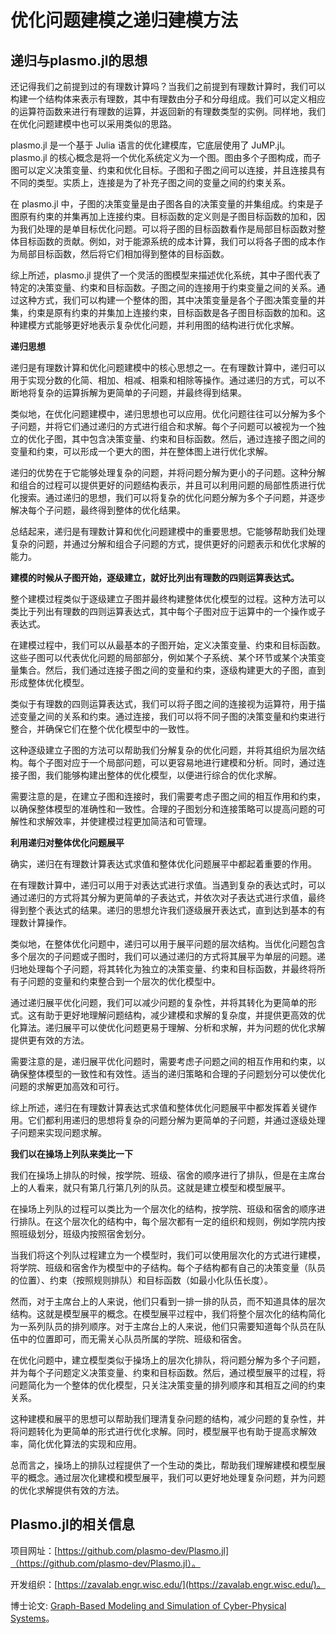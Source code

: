 # 优化问题建模之递归建模方法
## 递归与plasmo.jl的思想

还记得我们之前提到过的有理数计算吗？当我们之前提到有理数计算时，我们可以构建一个结构体来表示有理数，其中有理数由分子和分母组成。我们可以定义相应的运算符函数来进行有理数的运算，并返回新的有理数类型的实例。同样地，我们在优化问题建模中也可以采用类似的思路。

plasmo.jl 是一个基于 Julia 语言的优化建模库，它底层使用了 JuMP.jl。plasmo.jl 的核心概念是将一个优化系统定义为一个图。图由多个子图构成，而子图可以定义决策变量、约束和优化目标。子图和子图之间可以连接，并且连接具有不同的类型。实质上，连接是为了补充子图之间的变量之间的约束关系。

在 plasmo.jl 中，子图的决策变量是由子图各自的决策变量的并集组成。约束是子图原有约束的并集再加上连接约束。目标函数的定义则是子图目标函数的加和，因为我们处理的是单目标优化问题。可以将子图的目标函数看作是局部目标函数对整体目标函数的贡献。例如，对于能源系统的成本计算，我们可以将各子图的成本作为局部目标函数，然后将它们相加得到整体的目标函数。

综上所述，plasmo.jl 提供了一个灵活的图模型来描述优化系统，其中子图代表了特定的决策变量、约束和目标函数。子图之间的连接用于约束变量之间的关系。通过这种方式，我们可以构建一个整体的图，其中决策变量是各个子图决策变量的并集，约束是原有约束的并集加上连接约束，目标函数是各子图目标函数的加和。这种建模方式能够更好地表示复杂优化问题，并利用图的结构进行优化求解。

**递归思想**

递归是有理数计算和优化问题建模中的核心思想之一。在有理数计算中，递归可以用于实现分数的化简、相加、相减、相乘和相除等操作。通过递归的方式，可以不断地将复杂的运算拆解为更简单的子问题，并最终得到结果。

类似地，在优化问题建模中，递归思想也可以应用。优化问题往往可以分解为多个子问题，并将它们通过递归的方式进行组合和求解。每个子问题可以被视为一个独立的优化子图，其中包含决策变量、约束和目标函数。然后，通过连接子图之间的变量和约束，可以形成一个更大的图，并在整体图上进行优化求解。

递归的优势在于它能够处理复杂的问题，并将问题分解为更小的子问题。这种分解和组合的过程可以提供更好的问题结构表示，并且可以利用问题的局部性质进行优化搜索。通过递归的思想，我们可以将复杂的优化问题分解为多个子问题，并逐步解决每个子问题，最终得到整体的优化结果。

总结起来，递归是有理数计算和优化问题建模中的重要思想。它能够帮助我们处理复杂的问题，并通过分解和组合子问题的方式，提供更好的问题表示和优化求解的能力。

**建模的时候从子图开始，逐级建立，就好比列出有理数的四则运算表达式。**

整个建模过程类似于逐级建立子图并最终构建整体优化模型的过程。这种方法可以类比于列出有理数的四则运算表达式，其中每个子图对应于运算中的一个操作或子表达式。

在建模过程中，我们可以从最基本的子图开始，定义决策变量、约束和目标函数。这些子图可以代表优化问题的局部部分，例如某个子系统、某个环节或某个决策变量集合。然后，我们通过连接子图之间的变量和约束，逐级构建更大的子图，直到形成整体优化模型。

类似于有理数的四则运算表达式，我们可以将子图之间的连接视为运算符，用于描述变量之间的关系和约束。通过连接，我们可以将不同子图的决策变量和约束进行整合，并确保它们在整个优化模型中的一致性。

这种逐级建立子图的方法可以帮助我们分解复杂的优化问题，并将其组织为层次结构。每个子图对应于一个局部问题，可以更容易地进行建模和分析。同时，通过连接子图，我们能够构建出整体的优化模型，以便进行综合的优化求解。

需要注意的是，在建立子图和连接时，我们需要考虑子图之间的相互作用和约束，以确保整体模型的准确性和一致性。合理的子图划分和连接策略可以提高问题的可解性和求解效率，并使建模过程更加简洁和可管理。

**利用递归对整体优化问题展平**

确实，递归在有理数计算表达式求值和整体优化问题展平中都起着重要的作用。

在有理数计算中，递归可以用于对表达式进行求值。当遇到复杂的表达式时，可以通过递归的方式将其分解为更简单的子表达式，并依次对子表达式进行求值，最终得到整个表达式的结果。递归的思想允许我们逐级展开表达式，直到达到基本的有理数计算操作。

类似地，在整体优化问题中，递归可以用于展平问题的层次结构。当优化问题包含多个层次的子问题或子图时，我们可以通过递归的方式将其展平为单层的问题。递归地处理每个子问题，将其转化为独立的决策变量、约束和目标函数，并最终将所有子问题的变量和约束整合到一个层次的优化模型中。

通过递归展平优化问题，我们可以减少问题的复杂性，并将其转化为更简单的形式。这有助于更好地理解问题结构，减少建模和求解的复杂度，并提供更高效的优化算法。递归展平可以使优化问题更易于理解、分析和求解，并为问题的优化求解提供更有效的方法。

需要注意的是，递归展平优化问题时，需要考虑子问题之间的相互作用和约束，以确保整体模型的一致性和有效性。适当的递归策略和合理的子问题划分可以使优化问题的求解更加高效和可行。

综上所述，递归在有理数计算表达式求值和整体优化问题展平中都发挥着关键作用。它们都利用递归的思想将复杂的问题分解为更简单的子问题，并通过逐级处理子问题来实现问题求解。

**我们以在操场上列队来类比一下**


我们在操场上排队的时候，按学院、班级、宿舍的顺序进行了排队，但是在主席台上的人看来，就只有第几行第几列的队员。这就是建立模型和模型展平。

在操场上列队的过程可以类比为一个层次化的结构，按学院、班级和宿舍的顺序进行排队。在这个层次化的结构中，每个层次都有一定的组织和规则，例如学院内按照班级划分，班级内按照宿舍划分。

当我们将这个列队过程建立为一个模型时，我们可以使用层次化的方式进行建模，将学院、班级和宿舍作为模型中的子结构。每个子结构都有自己的决策变量（队员的位置）、约束（按照规则排队）和目标函数（如最小化队伍长度）。

然而，对于主席台上的人来说，他们只看到一排一排的队员，而不知道具体的层次结构。这就是模型展平的概念。在模型展平过程中，我们将整个层次化的结构简化为一系列队员的排列顺序。对于主席台上的人来说，他们只需要知道每个队员在队伍中的位置即可，而无需关心队员所属的学院、班级和宿舍。

在优化问题中，建立模型类似于操场上的层次化排队，将问题分解为多个子问题，并为每个子问题定义决策变量、约束和目标函数。然后，通过模型展平的过程，将问题简化为一个整体的优化模型，只关注决策变量的排列顺序和其相互之间的约束关系。

这种建模和展平的思想可以帮助我们理清复杂问题的结构，减少问题的复杂性，并将问题转化为更简单的形式进行优化求解。同时，模型展平也有助于提高求解效率，简化优化算法的实现和应用。

总而言之，操场上的排队过程提供了一个生动的类比，帮助我们理解建模和模型展平的概念。通过层次化建模和模型展平，我们可以更好地处理复杂问题，并为问题的优化求解提供有效的方法。

## Plasmo.jl的相关信息

项目网址：[https://github.com/plasmo-dev/Plasmo.jl]（https://github.com/plasmo-dev/Plasmo.jl）。

开发组织：[https://zavalab.engr.wisc.edu/](https://zavalab.engr.wisc.edu/)。

博士论文: [Graph-Based Modeling and Simulation of Cyber-Physical Systems](https://www.proquest.com/docview/2434727631?pq-origsite=gscholar&fromopenview=true)。
